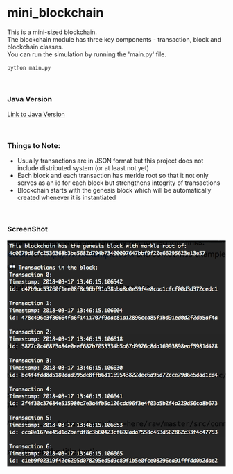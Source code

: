 # mini_blockchain

This is a mini-sized blockchain. <br/>
The blockchain module has three key components - transaction, block and blockchain classes. <br/>
You can run the simulation by running the 'main.py' file.

```python
python main.py
```

<br/>

### Java Version
[Link to Java Version](https://github.com/ChHeYo/block)

<br/>

### Things to Note:

* Usually transactions are in JSON format but this project does not include distributed system (or at least not yet)
* Each block and each transaction has merkle root so that it not only serves as an id for each block but strengthens integrity of transactions
* Blockchain starts with the genesis block which will be automatically created whenever it is instantiated

<br/>

### ScreenShot

![Screenshot](https://github.com/ChHeYo/mini_blockchain/blob/master/raw/demo_shot.png)
